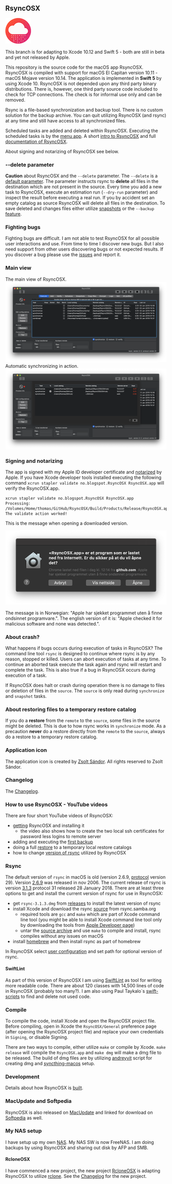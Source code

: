 ## RsyncOSX

![](icon/rsyncosx.png)

This branch is for adapting to Xcode 10.12 and Swift 5 - both are still in beta and yet not released by Apple.

This repository is the source code for the macOS app RsyncOSX. RsyncOSX is compiled with support for macOS El Capitan version 10.11 - macOS Mojave version 10.14. The application is implemented in **Swift 5** by using Xcode 10. RsyncOSX is not depended upon any third party binary distributions. There is, however, one third party source code included to check for TCP connections. The check is for informal use only and can be removed.

Rsync is a file-based synchronization and backup tool. There is no custom solution for the backup archive. You can quit utilizing RsyncOSX (and rsync) at any time and still have access to all synchronized files.

Scheduled tasks are added and deleted within RsyncOSX. Executing the scheduled tasks is by the [menu app](https://github.com/rsyncOSX/RsyncOSXsched). A short [intro to RsyncOSX](https://rsyncosx.github.io/Intro) and full [documentation of RsyncOSX](https://rsyncosx.github.io/AboutRsyncOSX).

About signing and notarizing of RsyncOSX see below.

### --delete parameter

**Caution** about RsyncOSX and the `--delete` parameter. The `--delete` is a [default parameter](https://rsyncosx.github.io/RsyncParameters). The parameter instructs rsync to **delete** all files in the destination which are not present in the source. Every time you add a new task to RsyncOSX, execute an estimation run (`--dry-run` parameter) and inspect the result before executing a real run. If you by accident set an empty catalog as source RsyncOSX will delete all files in the destination. To save deleted and changes files either utilize [snapshots](https://rsyncosx.github.io/Snapshots) or the `--backup` [feature](https://rsyncosx.github.io/Parameters).

### Fighting bugs

Fighting bugs are difficult. I am not able to test RsyncOSX for all possible user interactions and use. From time to time I discover new bugs. But I also need support from other users discovering bugs or not expected results. If you discover a bug please use the [issues](https://github.com/rsyncOSX/RsyncOSX/issues) and report it.

### Main view

The main view of RsyncOSX.
![](images/main1.png)
Automatic synchronizing in action.
![](images/main2.png)

### Signing and notarizing

The app is signed with my Apple ID developer certificate and [notarized](https://support.apple.com/en-us/HT202491) by Apple. If you have Xcode developer tools installed executing the following command `xcrun stapler validate no.blogspot.RsyncOSX RsyncOSX.app` will verify the RsyncOSX.app.
```
xcrun stapler validate no.blogspot.RsyncOSX RsyncOSX.app
Processing: /Volumes/Home/thomas/GitHub/RsyncOSX/Build/Products/Release/RsyncOSX.app
The validate action worked!
```
This is the message when opening a downloaded version.

![](images/verify.png)

The message is in Norwegian: "Apple har sjekket programmet uten å finne ondsinnet programvare.". The english version of it is: "Apple checked it for malicious software and none was detected.".

### About crash?

What happens if bugs occurs during execution of tasks in RsyncOSX? The command line tool `rsync` is designed to continue where rsync is by any reason, stopped or killed. Users can abort execution of tasks at any time. To continue an aborted task execute the task again and rsync will restart and complete the task. This is also true if a bug in RsyncOSX occurs during execution of a task.

If RsyncOSX does halt or crash during operation there is no damage to files or deletion of files in the `source`. The `source` is only read during `synchronize` and `snapshot` tasks.

### About restoring files to a temporary restore catalog

If you do a **restore** from the `remote` to the `source`, some files in the source might be deleted. This is due to how rsync works in `synchronize` mode. As a precaution **never** do a restore directly from the `remote` to the `source`, always do a restore to a temporary restore catalog.

### Application icon

The application icon is created by [Zsolt Sándor](https://github.com/graphis). All rights reserved to Zsolt Sándor.

### Changelog

The [Changelog](https://rsyncosx.github.io/Changelog).

### How to use RsyncOSX - YouTube videos

There are four short YouTube videos of RsyncOSX:

- [getting](https://youtu.be/MrT8NzdF9dE) RsyncOSX and installing it
  - the video also shows how to create the two local ssh certificates for password less logins to remote server
- adding and executing the [first backup](https://youtu.be/8oe1lKgiDx8)
- doing a full [restore](https://youtu.be/-R6n_8fl6Ls) to a temporary local restore catalogs
- how to change [version of rsync](https://youtu.be/mVFL25-lo6Y) utilized by RsyncOSX

### Rsync

The default version of `rsync` in macOS is old (version 2.6.9, [protocol](https://rsync.samba.org/how-rsync-works.html) version 29). Version [2.6.9](https://download.samba.org/pub/rsync/src/rsync-2.6.9-NEWS) was released in nov 2006. The current release of rsync is version [3.1.3](https://download.samba.org/pub/rsync/src/rsync-3.1.3-NEWS) protocol 31 released 28 January 2018. There are at least three options to get and install the current version of rsync for use in RsyncOSX:

- get `rsync-3.1.3.dmg` from [releases](https://github.com/rsyncOSX/RsyncOSX/releases) to install the latest version of rsync
- install Xcode and download the rsync [source](https://rsync.samba.org/) from rsync.samba.org
	- required tools are `gcc` and `make` which are part of Xcode command line tool (you might be able to install Xcode command line tool only by downloading the tools from [Apple Developer page](https://developer.apple.com/))
	- untar the [source archive](https://download.samba.org/pub/rsync/src/) and use `make` to compile and install, rsync compiles without any issues on macOS
- install [homebrew](https://en.wikipedia.org/wiki/Homebrew_(package_management_software)) and then install rsync as part of homebrew

In RsyncOSX select [user configuration](https://rsyncosx.github.io/UserConfiguration) and set path for optional version of rsync.

#### SwiftLint

As part of this version of RsyncOSX I am using [SwiftLint](https://github.com/realm/SwiftLint) as tool for writing more readable code. There are about 120 classes with 14,500 lines of code in RsyncOSX (probably too many?). I am also using Paul Taykalo´s [swift-scripts](https://github.com/PaulTaykalo/swift-scripts) to find and delete not used code.

### Compile

To compile the code, install Xcode and open the RsyncOSX project file. Before compiling, open in Xcode the `RsyncOSX/General` preference page (after opening the RsyncOSX project file) and replace your own credentials in `Signing`, or disable Signing.

There are two ways to compile, either utilize `make` or compile by Xcode. `make release` will compile the `RsyncOSX.app` and `make dmg` will make a dmg file to be released.  The build of dmg files are by utilizing [andreyvit](https://github.com/andreyvit/create-dmg) script for creating dmg and [syncthing-macos](https://github.com/syncthing/syncthing-macos) setup.

### Development

Details about how RsyncOSX is [built](https://rsyncosx.github.io/Source).

### MacUpdate and Softpedia

RsyncOSX is also released on [MacUpdate](https://www.macupdate.com/app/mac/56516/rsyncosx) and linked for download on [Softpedia](http://mac.softpedia.com/get/Internet-Utilities/RsyncOSX.shtml) as well.

### My NAS setup

I have setup up my own [NAS](https://rsyncosx.github.io/DIYNAS). My NAS SW is now FreeNAS. I am doing backups by using RsyncOSX and sharing out disk by AFP and SMB.

#### RcloneOSX

I have commenced a new project, the new project [RcloneOSX](https://github.com/rsyncOSX/rcloneosx) is adapting RsyncOSX to utilize [rclone](https://rclone.org). See the [Changelog](https://rsyncosx.github.io/RcloneChangelog) for the new project.
